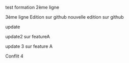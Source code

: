 test formation
2ème ligne

3ème ligne
Edition sur github
nouvelle edition sur github

update

update2 sur featureA 

update 3 sur feature A

Conflit 4
